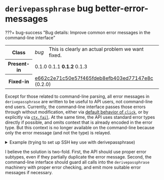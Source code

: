 # `derivepassphrase` bug better-error-messages

???+ bug-success "Bug details: Improve common error messages in the command-line interface"
    <table id="bug-summary" markdown>
        <tr><th scope=col>Class<td><i>bug</i><td>This is clearly an actual problem we want fixed.
        <tr><th scope=col>Present-in<td colspan=2>0.1.0 0.1.1 <b>0.1.2</b> 0.1.3
        <tr><th scope=col>Fixed-in<td colspan=2><a href="https://github.com/the-13th-letter/derivepassphrase/commit/e662c2e71c50e57f465fdeb8efb403ed77147e8c">e662c2e71c50e57f465fdeb8efb403ed77147e8c</a> (0.2.0)
    </table>

Except for those related to command-line parsing, all error messages in `derivepassphrase` are written to be useful to API users, not command-line end users. Currently, the command-line interface passes those errors through without modification, either via [default behavior of `click`](https://click.palletsprojects.com/en/8.1.x/api/#click.BaseCommand.main "see exception handling, in parameter 'standalone_mode'"), or by explicitly via [`ctx.fail`](https://click.palletsprojects.com/en/8.1.x/api.html#click.Context.fail). At the same time, the API uses standard error types directly if possible, and omits context that is already encoded in the error type. But this context is no longer available on the command-line because only the error message (and not the type) is relayed.

<details class="admonition example">
<summary>Example (trying to set up SSH key use with derivepassphrase)</summary>

````shell-session
$ env -u SSH_AUTH_SOCK derivepassphrase -k --config
Usage: derivepassphrase [OPTIONS] [SERVICE]
Try 'derivepassphrase -h' for help.

Error: 'SSH_AUTH_SOCK environment variable'
````

What's actually happening:

````python
>>> import os
>>> del os.environ['SSH_AUTH_SOCK']
>>> from derivepassphrase.cli import derivepassphrase as main
>>> main.main(args=['-k', '--config'], standalone_mode=False)
Traceback (most recent call last):
  File ".../derivepassphrase/cli.py", line 996, in derivepassphrase
    key = base64.standard_b64encode(_select_ssh_key()).decode(
                                    ^^^^^^^^^^^^^^^^^
  File ".../derivepassphrase/cli.py", line 297, in _select_ssh_key
    suitable_keys = list(_get_suitable_ssh_keys(conn))
                    ^^^^^^^^^^^^^^^^^^^^^^^^^^^^^^^^^^
  File ".../derivepassphrase/cli.py", line 169, in _get_suitable_ssh_keys
    client = ssh_agent_client.SSHAgentClient(socket=conn)
             ^^^^^^^^^^^^^^^^^^^^^^^^^^^^^^^^^^^^^^^^^^^^
  File ".../ssh_agent_client/__init__.py", line 95, in __init__
    raise KeyError(msg) from None
KeyError: 'SSH_AUTH_SOCK environment variable'

During handling of the above exception, another exception occurred:

Traceback (most recent call last):
  File "<stdin>", line 1, in <module>
  File ".../click/core.py", line 1078, in main
    rv = self.invoke(ctx)
         ^^^^^^^^^^^^^^^^
  File ".../click/core.py", line 1434, in invoke
    return ctx.invoke(self.callback, **ctx.params)
           ^^^^^^^^^^^^^^^^^^^^^^^^^^^^^^^^^^^^^^^
  File ".../click/core.py", line 783, in invoke
    return __callback(*args, **kwargs)
           ^^^^^^^^^^^^^^^^^^^^^^^^^^^
  File ".../click/decorators.py", line 33, in new_func
    return f(get_current_context(), *args, **kwargs)
           ^^^^^^^^^^^^^^^^^^^^^^^^^^^^^^^^^^^^^^^^^
  File ".../derivepassphrase/cli.py", line 1002, in derivepassphrase
    ctx.fail(str(e))
  File ".../click/core.py", line 684, in fail
    raise UsageError(message, self)
click.exceptions.UsageError: 'SSH_AUTH_SOCK environment variable'
````
</details>

I believe the solution is two-fold. First, the API should use proper error subtypes, even if they partially duplicate the error message. Second, the command-line interface should guard all calls into the `derivepassphrase` machinery with proper error checking, and emit more suitable error messages if necessary.
